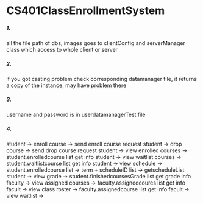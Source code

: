 # CS401ClassEnrollmentSystem
##### 1.
all the file path of dbs, images goes to clientConfig and serverManager class which access to whole client or server 
##### 2.
if you got casting problem check corresponding datamanager file, it returns a copy of the instance, may have problem there
##### 3.
username and password is in userdatamanagerTest file
##### 4.
student -> enroll course -> send enroll course request
student -> drop course -> send drop course request
student -> view enrolled courses -> student.enrolledcourse list get info
student -> view waitlist courses -> student.waitlistcourse list get info
student -> view schedule -> student.enrolledcourse list -> term + scheduleID list -> getscheduleList
student -> view grade -> student.finishedcoursesGrade list get grade info
faculty -> view assigned courses -> faculty.assignedcoures list get info
facult -> view class roster -> faculty.assignedcourse list get info
facult -> view waitlist -> 